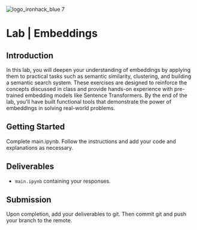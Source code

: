 ![logo_ironhack_blue 7](https://user-images.githubusercontent.com/23629340/40541063-a07a0a8a-601a-11e8-91b5-2f13e4e6b441.png)

# Lab | Embeddings

## Introduction

In this lab, you will deepen your understanding of embeddings by applying them to practical tasks such as semantic similarity, clustering, and building a semantic search system. These exercises are designed to reinforce the concepts discussed in class and provide hands-on experience with pre-trained embedding models like Sentence Transformers. By the end of the lab, you'll have built functional tools that demonstrate the power of embeddings in solving real-world problems.

## Getting Started

Complete main.ipynb. Follow the instructions and add your code and explanations as necessary.

## Deliverables

- `main.ipynb` containing your responses.

## Submission

Upon completion, add your deliverables to git. Then commit git and push your branch to the remote.